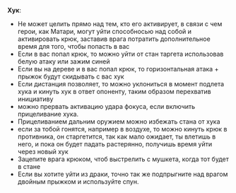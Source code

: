 **Хук**:
- Не может целить прямо над тем, кто его активирует, в связи с чем герои, как Матари, могут уйти способносью над собой и активировать крюк, заставив врага потратить дополнительное время для того, чтобы попасть в вас
- Если в вас попал крюк, то можно уйти от стан таргета использовав белую атаку или зажим синей
- Если вы на дереве и в вас попал крюк, то горизонтальная атака + прыжок будут скидывать с вас хук
- Если дистанция позволяет, то можно уклониться в момент подлета хука и кинуть хук в ответ опоненту, таким образом перехватив инициативу
- можно прервать активацию удара фокуса, если включить прицеливание хука.
- Прицеливанием дальним оружием можно избежать стана от хука
- если за тобой гонятся, например в воздухе, то можно кинуть крюк в противника, он старгетится, так как мало ожидает, ты влетишь в него, и пока он будет падать растерянно, получишь время уйти через новый хук
- Зацепите врага крюком, чтоб выстрелить с мушкета, когда тот будет в стане
- Если вы хотите уйти из драки, точно так же подпрыгните над врагом двойным прыжком и используйте спун.
